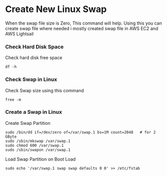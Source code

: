# Create New Linux Swap
When the swap file size is Zero, This command will help. Using this you can create swap file where needed i mostly created swap file in AWS EC2 and AWS Lightsail

### Check Hard Disk Space
Check hard disk free space

```
df -h
```

### Check Swap in Linux
Check Swap size using this command

```
free -m
```

### Create a Swap in Linux
Create Swap Partition
```
sudo /bin/dd if=/dev/zero of=/var/swap.1 bs=1M count=2048   # for 2 GByte
sudo /sbin/mkswap /var/swap.1
sudo chmod 600 /var/swap.1
sudo /sbin/swapon /var/swap.1
```

Load Swap Partition on Boot Load
```
sudo echo '/var/swap.1 swap swap defaults 0 0' >> /etc/fstab
```
